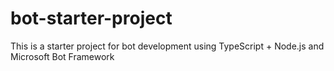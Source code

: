 # bot-starter-project
This is a starter project for bot development using TypeScript + Node.js and Microsoft Bot Framework
